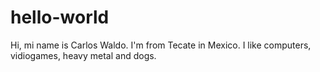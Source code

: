 # hello-world

Hi, mi name is Carlos Waldo.
I'm from Tecate in Mexico.
I like computers, vidiogames, heavy metal and dogs.
